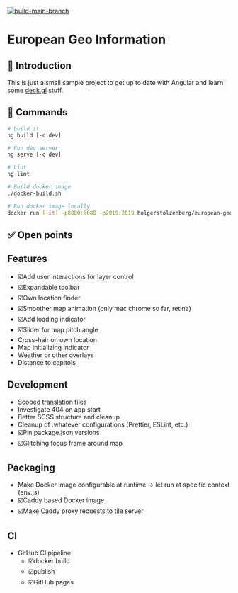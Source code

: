 [![build-main-branch](https://github.com/holgerstolzenberg/european-geo-information/actions/workflows/main-branch-build.yml/badge.svg?branch=main)](https://github.com/holgerstolzenberg/european-geo-information/actions/workflows/main-branch-build.yml)

# European Geo Information

## 🚀 Introduction

This is just a small sample project to get up to date with Angular and learn some [deck.gl](https://deck.gl) stuff.

## 🫡 Commands

```bash
# build it
ng build [-c dev]

# Run dev server
ng serve [-c dev]

# Lint
ng lint

# Build docker image
./docker-build.sh

# Run docker image locally
docker run [-it] -p8080:8080 -p2019:2019 holgerstolzenberg/european-geo-information
```

## ✅ Open points

## Features

- ☑️Add user interactions for layer control
- ☑️Expandable toolbar
- ☑️Own location finder
- ☑️Smoother map animation (only mac chrome so far, retina)
- ☑️Add loading indicator
- ☑️Slider for map pitch angle
- Cross-hair on own location
- Map initializing indicator
- Weather or other overlays
- Distance to capitols

## Development

- Scoped translation files
- Investigate 404 on app start
- Better SCSS structure and cleanup
- Cleanup of .whatever configurations (Prettier, ESLint, etc.)
- ☑️Pin package.json versions
- ☑️Glitching focus frame around map

## Packaging

- Make Docker image configurable at runtime -> let run at specific context (env.js)
- ☑️Caddy based Docker image
- ☑️Make Caddy proxy requests to tile server

## CI

- GitHub CI pipeline
  - ☑️docker build
  - ☑️publish
  - ☑️GitHub pages
